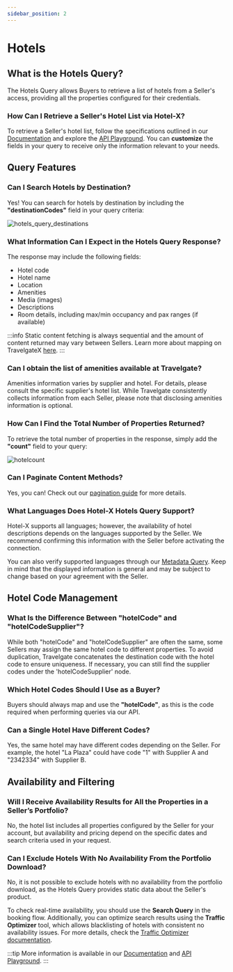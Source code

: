 ```yaml
---
sidebar_position: 2
---
```


# Hotels

## What is the Hotels Query? 
The Hotels Query allows Buyers to retrieve a list of hotels from a Seller's access, providing all the properties configured for their credentials.

### How Can I Retrieve a Seller's Hotel List via Hotel-X?  
To retrieve a Seller's hotel list, follow the specifications outlined in our [Documentation](/docs/apis/for-buyers/hotel-x-pull-buyers-api/content/hotels) and explore the [API Playground](/playground). You can **customize** the fields in your query to receive only the information relevant to your needs.

## Query Features

### Can I Search Hotels by Destination? 
Yes! You can search for hotels by destination by including the **"destinationCodes"** field in your query criteria:

![hotels_query_destinations](https://storage.travelgate.com/kbase/hotels_query_destinations.jpg)

### What Information Can I Expect in the Hotels Query Response?
The response may include the following fields:

- Hotel code
- Hotel name
- Location
- Amenities
- Media (images)
- Descriptions
- Room details, including max/min occupancy and pax ranges (if available)

:::info
Static content fetching is always sequential and the amount of content returned may vary between Sellers. Learn more about mapping on TravelgateX [here](/kb/connections/connections-content/all-about-mapping).
:::

### Can I obtain the list of amenities available at Travelgate?
Amenities information varies by supplier and hotel. For details, please consult the specific supplier's hotel list. While Travelgate consistently collects information from each Seller, please note that disclosing amenities information is optional.

### How Can I Find the Total Number of Properties Returned? 
To retrieve the total number of properties in the response, simply add the **"count"** field to your query:

![hotelcount](https://storage.travelgate.com/kbase/hotelcount.jpg)

### Can I Paginate Content Methods? 
Yes, you can! Check out our [pagination guide](/kb/our-products/are-you-a-buyer/our-methods/static-content/faqs/token-based-pagination-hotel-room-destinations) for more details.

### What Languages Does Hotel-X Hotels Query Support? 
Hotel-X supports all languages; however, the availability of hotel descriptions depends on the languages supported by the Seller. We recommend confirming this information with the Seller before activating the connection.

You can also verify supported languages through our [Metadata Query](/docs/apis/for-buyers/hotel-x-pull-buyers-api/content/metadata). Keep in mind that the displayed information is general and may be subject to change based on your agreement with the Seller.

## Hotel Code Management

### What Is the Difference Between "hotelCode" and "hotelCodeSupplier"? 
While both "hotelCode" and "hotelCodeSupplier" are often the same, some Sellers may assign the same hotel code to different properties. To avoid duplication, Travelgate concatenates the destination code with the hotel code to ensure uniqueness. If necessary, you can still find the supplier codes under the 'hotelCodeSupplier' node.

### Which Hotel Codes Should I Use as a Buyer? 
Buyers should always map and use the **"hotelCode"**, as this is the code required when performing queries via our API.

### Can a Single Hotel Have Different Codes?  
Yes, the same hotel may have different codes depending on the Seller. For example, the hotel "La Plaza" could have code "1" with Supplier A and "2342334" with Supplier B.

## Availability and Filtering

### Will I Receive Availability Results for All the Properties in a Seller’s Portfolio? 
No, the hotel list includes all properties configured by the Seller for your account, but availability and pricing depend on the specific dates and search criteria used in your request.

### Can I Exclude Hotels With No Availability From the Portfolio Download?
No, it is not possible to exclude hotels with no availability from the portfolio download, as the Hotels Query provides static data about the Seller's product. 

To check real-time availability, you should use the **Search Query** in the booking flow. Additionally, you can optimize search results using the **Traffic Optimizer** tool, which allows blacklisting of hotels with consistent no availability issues. For more details, check the [Traffic Optimizer documentation](/kb/apps/smart-traffic-apps/traffic-optimizer/traffic-optimizer-app).

:::tip
More information is available in our [Documentation](/docs/apis/for-buyers/hotel-x-pull-buyers-api/content/hotels) and [API Playground](/playground).
:::

